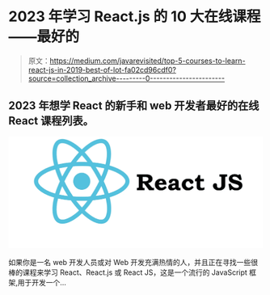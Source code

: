 # 2023 年学习 React.js 的 10 大在线课程——最好的

> 原文：<https://medium.com/javarevisited/top-5-courses-to-learn-react-js-in-2019-best-of-lot-fa02cd96cdf0?source=collection_archive---------0----------------------->

## 2023 年想学 React 的新手和 web 开发者最好的在线 React 课程列表。

[![](img/1288ff778cd20ae4a3c53e08feb67d08.png)](https://click.linksynergy.com/fs-bin/click?id=JVFxdTr9V80&subid=0&offerid=323058.1&type=10&tmpid=14538&RD_PARM1=https%3A%2F%2Fwww.udemy.com%2Freact-redux%2F)

如果你是一名 web 开发人员或对 Web 开发充满热情的人，并且正在寻找一些很棒的课程来学习 React、React.js 或 React JS，这是一个流行的 JavaScript 框架,用于开发一个…